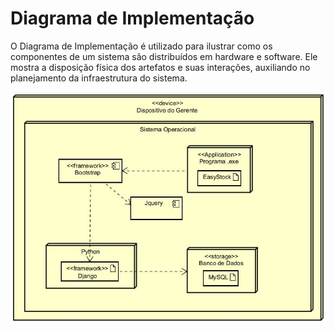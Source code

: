 # Diagrama de Implementação

O Diagrama de Implementação é utilizado para ilustrar como os componentes de um sistema são distribuídos em hardware e software. Ele mostra a disposição física dos artefatos e suas interações, auxiliando no planejamento da infraestrutura do sistema.

![digramadeimplementacao](https://github.com/RYHBTG/IMAGESDUMP/blob/main/IMAGES%20OVERLEAF/Diagrama%20de%20Implementa%C3%A7%C3%A3o.jpg)
